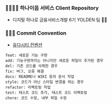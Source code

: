 ### 👴🏻👵🏻 하나이음 서비스 Client Repository

- 디지털 하나로 금융서비스개발 6기 YOLDEN 팀 👊🏻

### 👩🏻‍💻 Commit Convention

- [유다시티 컨벤션](https://udacity.github.io/git-styleguide/)

```
feat: 새로운 기능 구현
add: 기능구현까지는 아니지만 새로운 파일이 추가된 경우
del: 기존 코드를 삭제한 경우
fix: 버그, 오류 해결
docs: README나 WIKI 등의 문서 작업
style: 코드가 아닌 스타일 변경을 하는 경우
refactor: 리팩토링 작업
test: 테스트 코드 추가, 테스트 코드 리팩토링
chore: 코드 수정, 내부 파일 수정
```
